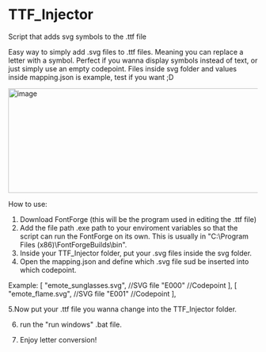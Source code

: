 # TTF_Injector
Script that adds svg symbols to the .ttf file

Easy way to simply add .svg files to .ttf files. Meaning you can replace a letter with a symbol. 
Perfect if you wanna display symbols instead of text, or just simply use an empty codepoint.
Files inside svg folder and values inside mapping.json is example, test if you want ;D

<img width="1331" height="211" alt="image" src="https://github.com/user-attachments/assets/4471df8b-615c-4660-8d28-be1f54c5a595" />


How to use:
1. Download FontForge (this will be the program used in editing the .ttf file)
2. Add the file path .exe path to your enviroment variables so that the script can run the FontForge on its own.
This is usually in "C:\Program Files (x86)\FontForgeBuilds\bin".
3. Inside your TTF_Injector folder, put your .svg files inside the svg folder.
4. Open the mapping.json and define which .svg file sud be inserted into which codepoint.

Example:
  [
    "emote_sunglasses.svg", //SVG file
    "E000" //Codepoint
  ],
  [
    "emote_flame.svg", //SVG file
    "E001" //Codepoint
  ],

5.Now put your .ttf file you wanna change into the TTF_Injector folder.

6. run the "run windows" .bat file.

7. Enjoy letter conversion!


